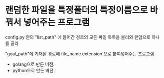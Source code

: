 # 랜덤한 파일을 특정폴더의 특정이름으로 바꿔서 넣어주는 프로그램

config.py 안의 "list_path" 에 들어간 경로의 모든 파일 목록을 불러와 랜덤으로 하나를 골라

"goal_path"에 기재된 경로에 file_name.extension 으로 붙여넣어주는 프로그램 



* golang으로 만든 버전:
* python으로 만든 버전: